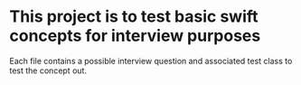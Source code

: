 #  This project is to test basic swift concepts for interview purposes

Each file contains a possible interview question and associated test class to test the concept out.

